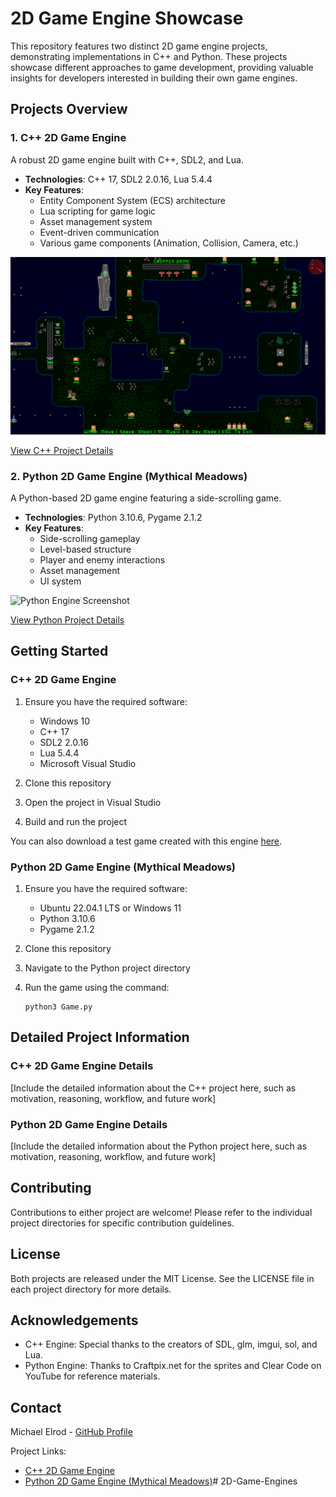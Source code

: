 # 2D Game Engine Showcase

This repository features two distinct 2D game engine projects, demonstrating implementations in C++ and Python. These projects showcase different approaches to game development, providing valuable insights for developers interested in building their own game engines.

## Projects Overview

### 1. C++ 2D Game Engine

A robust 2D game engine built with C++, SDL2, and Lua.

- **Technologies**: C++ 17, SDL2 2.0.16, Lua 5.4.4
- **Key Features**:
  - Entity Component System (ECS) architecture
  - Lua scripting for game logic
  - Asset management system
  - Event-driven communication
  - Various game components (Animation, Collision, Camera, etc.)

![C++ Engine Screenshot](https://github.com/Michael-Elrod-dev/2DGameEngine/blob/master/2dGameEngine/assets/images/C%2B%2BEngine.png)

[View C++ Project Details](#c-2d-game-engine-details)

### 2. Python 2D Game Engine (Mythical Meadows)

A Python-based 2D game engine featuring a side-scrolling game.

- **Technologies**: Python 3.10.6, Pygame 2.1.2
- **Key Features**:
  - Side-scrolling gameplay
  - Level-based structure
  - Player and enemy interactions
  - Asset management
  - UI system

![Python Engine Screenshot](https://github.com/Michael-Elrod-dev/Zombie-Lab/blob/main/Images/InGame.png)

[View Python Project Details](#python-2d-game-engine-details)

## Getting Started

### C++ 2D Game Engine

1. Ensure you have the required software:
   - Windows 10
   - C++ 17
   - SDL2 2.0.16
   - Lua 5.4.4
   - Microsoft Visual Studio

2. Clone this repository
3. Open the project in Visual Studio
4. Build and run the project

You can also download a test game created with this engine [here](https://drive.google.com/file/d/1Zar7DEuZkpvbqdR2kgMW2XQU7Cn3uRYz/view?usp=sharing).

### Python 2D Game Engine (Mythical Meadows)

1. Ensure you have the required software:
   - Ubuntu 22.04.1 LTS or Windows 11
   - Python 3.10.6
   - Pygame 2.1.2

2. Clone this repository
3. Navigate to the Python project directory
4. Run the game using the command:
   ```
   python3 Game.py
   ```

## Detailed Project Information

### C++ 2D Game Engine Details

[Include the detailed information about the C++ project here, such as motivation, reasoning, workflow, and future work]

### Python 2D Game Engine Details

[Include the detailed information about the Python project here, such as motivation, reasoning, workflow, and future work]

## Contributing

Contributions to either project are welcome! Please refer to the individual project directories for specific contribution guidelines.

## License

Both projects are released under the MIT License. See the LICENSE file in each project directory for more details.

## Acknowledgements

- C++ Engine: Special thanks to the creators of SDL, glm, imgui, sol, and Lua.
- Python Engine: Thanks to Craftpix.net for the sprites and Clear Code on YouTube for reference materials.

## Contact

Michael Elrod - [GitHub Profile](https://github.com/Michael-Elrod-dev)

Project Links: 
- [C++ 2D Game Engine](https://github.com/Michael-Elrod-dev/2DGameEngine)
- [Python 2D Game Engine (Mythical Meadows)](https://github.com/Michael-Elrod-dev/Zombie-Lab)# 2D-Game-Engines
